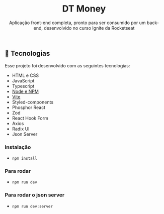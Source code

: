 <h1 align="center"> DT Money </h1>

<p align="center">
Aplicação front-end completa, pronto para ser consumido por um back-end, desenvolvido no curso Ignite da Rocketseat 
</p>

<br>

## 🚀 Tecnologias

Esse projeto foi desenvolvido com as seguintes tecnologias:

- HTML e CSS
- JavaScript
- Typescript
- [Node e NPM](https://nodejs.org/)
- [Vite](https://vitejs.dev/)
- Styled-components
- Phosphor React
- Zod
- React Hook Form
- Axios
- Radix UI
- Json Server

### Instalação

- `npm install`

### Para rodar

- `npm run dev`

### Para rodar o json server

- `npm run dev:server`
